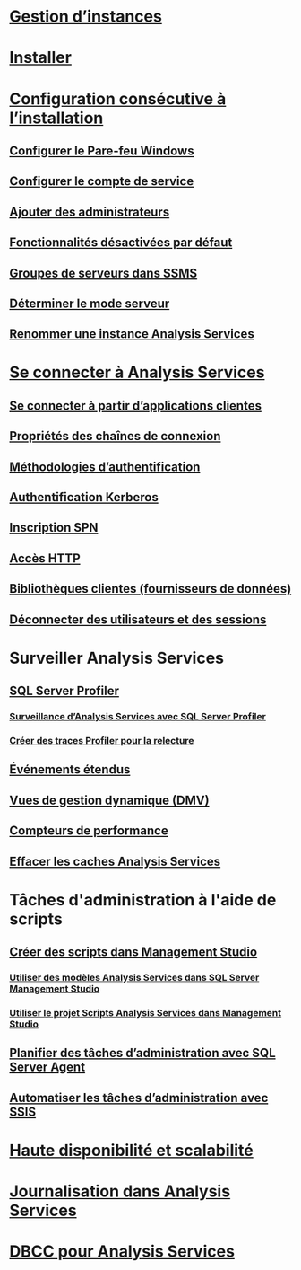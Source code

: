 # [Gestion d’instances](analysis-services-instance-management.md)  
# [Installer](../../analysis-services/instances/install-windows/install-analysis-services.md)
# [Configuration consécutive à l’installation](post-install-configuration-analysis-services.md)  
## [Configurer le Pare-feu Windows](configure-the-windows-firewall-to-allow-analysis-services-access.md)  
## [Configurer le compte de service](configure-service-accounts-analysis-services.md)  
## [Ajouter des administrateurs](grant-server-admin-rights-to-an-analysis-services-instance.md)  
## [Fonctionnalités désactivées par défaut](features-off-by-default-analysis-services.md)  
## [Groupes de serveurs dans SSMS](register-an-analysis-services-instance-in-a-server-group.md)  
## [Déterminer le mode serveur](determine-the-server-mode-of-an-analysis-services-instance.md)  
## [Renommer une instance Analysis Services](rename-an-analysis-services-instance.md)  
# [Se connecter à Analysis Services](connect-to-analysis-services.md)  
## [Se connecter à partir d’applications clientes](connect-from-client-applications-analysis-services.md)  
## [Propriétés des chaînes de connexion](connection-string-properties-analysis-services.md)  
## [Méthodologies d’authentification](authentication-methodologies-supported-by-analysis-services.md)  
## [Authentification Kerberos](configure-analysis-services-for-kerberos-constrained-delegation.md)  
## [Inscription SPN](spn-registration-for-an-analysis-services-instance.md)  
## [Accès HTTP](configure-http-access-to-analysis-services-on-iis-8-0.md)  
## [Bibliothèques clientes (fournisseurs de données)](data-providers-used-for-analysis-services-connections.md)  
## [Déconnecter des utilisateurs et des sessions](disconnect-users-and-sessions-on-analysis-services-server.md)  
# Surveiller Analysis Services
## [SQL Server Profiler](use-sql-server-profiler-to-monitor-analysis-services.md)  
### [Surveillance d’Analysis Services avec SQL Server Profiler](introduction-to-monitoring-analysis-services-with-sql-server-profiler.md)  
### [Créer des traces Profiler pour la relecture](create-profiler-traces-for-replay-analysis-services.md)  
## [Événements étendus](monitor-analysis-services-with-sql-server-extended-events.md)  
## [Vues de gestion dynamique (DMV) ](use-dynamic-management-views-dmvs-to-monitor-analysis-services.md)  
## [Compteurs de performance](performance-counters-ssas.md)  
## [Effacer les caches Analysis Services](clear-the-analysis-services-caches.md)  
# Tâches d'administration à l'aide de scripts
## [Créer des scripts dans Management Studio](create-analysis-services-scripts-in-management-studio.md)  
### [Utiliser des modèles Analysis Services dans SQL Server Management Studio](use-analysis-services-templates-in-sql-server-management-studio.md)  
### [Utiliser le projet Scripts Analysis Services dans Management Studio](analysis-services-scripts-project-in-sql-server-management-studio.md)  
## [Planifier des tâches d’administration avec SQL Server Agent](schedule-ssas-administrative-tasks-with-sql-server-agent.md)  
## [Automatiser les tâches d’administration avec SSIS](automate-analysis-services-administrative-tasks-with-ssis.md)  
# [Haute disponibilité et scalabilité](high-availability-and-scalability-in-analysis-services.md)  
# [Journalisation dans Analysis Services](log-operations-in-analysis-services.md)  
# [DBCC pour Analysis Services](database-consistency-checker-dbcc-for-analysis-services.md)  
